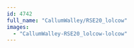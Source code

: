 ```yaml
---
id: 4742
full_name: "CallumWalley/RSE20_lolcow"
images: 
  - "CallumWalley-RSE20_lolcow-lolcow"
---
```

